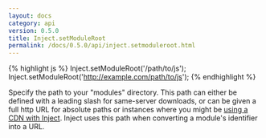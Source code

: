```yaml
---
layout: docs
category: api
version: 0.5.0
title: Inject.setModuleRoot
permalink: /docs/0.5.0/api/inject.setmoduleroot.html
---
```


{% highlight js %}
Inject.setModuleRoot('/path/to/js');
Inject.setModuleRoot('http://example.com/path/to/js');
{% endhighlight %}

Specify the path to your "modules" directory. This path can either be defined with a leading slash for same-server downloads, or can be given a full http URL for absolute paths or instances where you might be [using a CDN with Inject](/docs/0.5.0/howto/cross_domain.html). Inject uses this path when converting a module's identifier into a URL.